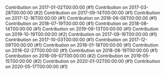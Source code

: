 Contribution on 2017-01-02T00:00:00 (#1)
Contribution on 2017-03-28T00:00:00 (#2)
Contribution on 2017-09-14T00:00:00 (#1)
Contribution on 2017-12-16T00:00:00 (#1)
Contribution on 2018-06-08T00:00:00 (#1)
Contribution on 2018-07-19T00:00:00 (#1)
Contribution on 2018-08-14T00:00:00 (#1)
Contribution on 2019-09-13T00:00:00 (#1)
Contribution on 2019-10-19T00:00:00 (#2)
Contribution on 2017-09-16T00:00:00 (#1)
Contribution on 2017-10-03T00:00:00 (#1)
Contribution on 2017-12-09T00:00:00 (#1)
Contribution on 2018-01-18T00:00:00 (#1)
Contribution on 2018-02-27T00:00:00 (#1)
Contribution on 2018-08-19T00:00:00 (#1)
Contribution on 2018-09-07T00:00:00 (#2)
Contribution on 2019-05-15T00:00:00 (#2)
Contribution on 2020-01-02T00:00:00 (#1)
Contribution on 2020-05-17T00:00:00 (#1)
